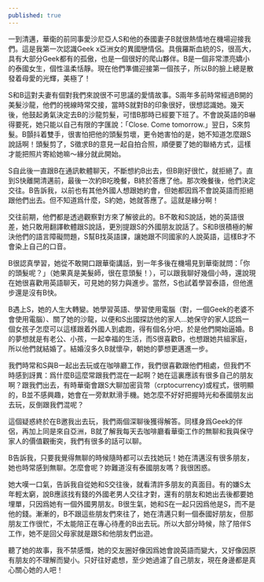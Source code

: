 ```yaml
---
published: true
---
```

一到清邁，華衛的前同事愛沙尼亞人S和他的泰國妻子B就很熱情地在機場迎接我們。這是我第一次認識Geek x亞洲女的異國戀情侶。具俄羅斯血統的S，很高大，具有大部分Geek都有的孤傲，也是一個很好的爬山夥伴。B是一個非常漂亮嬌小的泰國女生，個性溫柔恬靜。現在他們準備迎接第一個孩子，所以B的臉上總是散發着母愛的光輝，美極了！

 

S和B這對夫妻有個對我們來說很不可思議的愛情故事。S兩年多前時常經過B開的美髮沙龍，他們的視線時常交接，當時S就對B的印象很好，很想認識她。幾天後，他鼓起勇氣決定去B的沙龍剪髮，可惜B那時已經要下班了。不會說英語的B嚇得要死，她只能以自己有限的字匯說：「Close. Come tomorrow.」翌日，S來剪髮。B顫抖着雙手，很害怕把他的頭髮剪壞，更令她害怕的是，她不知道怎麼跟S說話啊！頭髮剪了，S徵求B的意見一起自拍合照，順便要了她的聯絡方式，這樣才能把照片寄給她嘛～緣分就此開始。

 

S自此後一直跟B在通訊軟體聊天，不斷想約B出去，但B剛好很忙，就拒絕了。直到S快離開清邁前，最後一次約B吃晚餐，B終於答應了他。那次晚餐後，他們決定交往。B告訴我，以前也有其他外國人想跟她約會，但她都因爲不會說英語而拒絕跟他們出去。但不知道爲什麼，S約她，她就答應了。這就是緣分啊！

 

交往前期，他們都是透過觀察對方來了解彼此的。B不敢和S說話，她的英語很差，她只敢用翻譯軟體跟S說話，更別提跟S的外國朋友說話了。S和B很積極的解決他們的語言障礙問題，S幫B找英語課，讓她跟不同國家的人說英語，這樣B才不會染上自己的口音。

 

B很認真學習，她從不敢開口跟華衛講話，到一年多後在機場見到華衛就問：「你的頭髮呢？」（她果真是美髮師，很在意頭髮！），可以跟我聊好幾個小時，還說現在她很喜歡用英語聊天，可見她的努力與進步。當然，S也試着學習泰語，但他進步還是沒有B快。

 

B遇上S，她的人生大轉變。她學習英語、學習使用電腦（對，一個Geek的老婆不會使用電腦）、關了她的沙龍，以便和S出國探訪他的家人...她保守的家人認爲一個女孩子怎麼可以這樣跟着外國人到處跑，得有個名分吧，於是他們開始逼婚。B的夢想就是有老公、小孩，一起幸福的生活，而S很喜歡B，也想跟她共組家庭，所以他們就結婚了。結婚沒多久B就懷孕，朝她的夢想更邁進一步。

 

我們時常和S與B一起出去玩或在咖啡廳工作，我們很喜歡跟他們相處，但我們不時感到訝異：爲什麼B這麼常跟我們混在一起啊？她在這裏應該有很多自己的朋友啊？跟我們出去，有時華衛會跟S大聊加密貨幣（crptocurrency)或程式，很明顯的，B並不感興趣，她會在一旁默默滑手機。她怎麼不好好把握時光和泰國朋友出去玩，反倒跟我們混呢？

 

這個疑惑終於在B邀我出去玩，我們兩個深聊後獲得解答。同樣身爲Geek的伴侶，再加上同是來自亞洲，B就了解我每天去咖啡廳看華衛工作的無聊和我與保守家人的價值觀衝突，我們有很多的話可以聊。

 

B告訴我，只要我覺得無聊的時候隨時都可以去找她玩！她在清邁沒有很多朋友，她也時常感到無聊。怎麼會呢？妳難道沒有泰國朋友嗎？我很困惑。

 

她大嘆一口氣，告訴我自從她和S交往後，就看清許多朋友的真面目。有的嫌S太年輕太窮，說B應該找有錢的外國老男人交往才對，還有的朋友和她出去後都要她埋單，只因爲她有一個外國男朋友。B很生氣，她和S在一起只因爲他是S，而不是他的錢。漸漸的，B不跟這些朋友們來往了，她在清邁只剩一個泰國好朋友，但那朋友工作很忙，不太能陪正在專心待產的B出去玩。所以大部分時候，除了陪伴S工作，她不是回父母家就是跟S和他朋友們出遊。

 

聽了她的故事，我不禁感慨，她的交友圈好像因爲她會說英語而變大，又好像因原有朋友的不理解而變小。只好往好處想，至少她過濾了自己朋友，現在身邊都是真心關心她的人吧！

